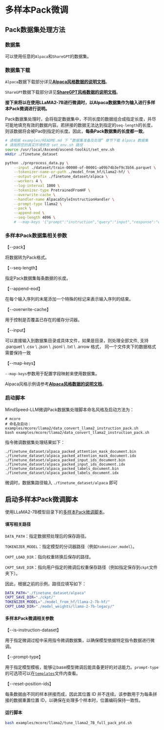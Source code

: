 # 多样本Pack微调

## Pack数据集处理方法

### 数据集

可以使用任意的`Alpaca`和`ShareGPT`的数据集。

### 数据集下载

`Alpaca`数据下载部分详见[**Alpaca风格数据的说明文档**](alpaca_dataset.md)。

`ShareGPT`数据下载部分详见[**ShareGPT风格数据的说明文档**](sharegpt_dataset.md)。

**接下来将以在使用LLaMA2-7B进行微调时，以Alpaca数据集作为输入进行多样本Pack微调进行说明。**

Pack数据集处理时，会将指定数据集中，不同长度的数据组合成指定长度，并尽可能地填充有效的数据内容。若拼接的数据无法达到指定的`seq-length`的长度，则该数据将会被Pad到指定的长度。因此，**每条Pack数据集的长度都一致**。

```bash
# 请根据 examples/README.md 下 “数据集准备及处理” 章节下载 Alpaca 数据集
# 请按照您的真实环境修改 set_env.sh 路径
source /usr/local/Ascend/ascend-toolkit/set_env.sh
mkdir ./finetune_dataset

python ./preprocess_data.py \
    --input ./dataset/train-00000-of-00001-a09b74b3ef9c3b56.parquet \
    --tokenizer-name-or-path ./model_from_hf/Llama2-hf/ \
    --output-prefix ./finetune_dataset/alpaca \
    --workers 4 \
    --log-interval 1000 \
    --tokenizer-type PretrainedFromHF \
    --overwrite-cache \
    --handler-name AlpacaStyleInstructionHandler \
    --prompt-type llama2 \
    --pack \
    --append-eod \
    --seq-length 4096 \
    # --map-keys '{"prompt":"instruction","query":"input","response":"output"}' # 默认值，可不传
```

### 多样本Pack数据集相关参数

【--pack】

将数据转为Pack格式。

【--seq-length】

指定Pack数据集每条数据的长度。

【--append-eod】

在每个输入序列的末尾添加一个特殊的标记来表示输入序列的结束。

【--overwrite-cache】

用于控制是否覆盖已存在的缓存分词器。

【--input】

可以直接输入到数据集目录或具体文件，如果是目录，则处理全部文件, 支持 .parquet \ .csv \ .json \ .jsonl \ .txt \ .arrow 格式， 同一个文件夹下的数据格式需要保持一致 

【--map-keys】

`--map-keys`参数用于配置字段映射来使用数据集。

Alpaca风格示例请参考[**Alpaca风格数据的说明文档**](alpaca_dataset.md)。

### 启动脚本

MindSpeed-LLM微调Pack数据集处理脚本命名风格及启动方法为：

```shell
# mcore
# 命名及启动：examples/mcore/llama2/data_convert_llama2_instruction_pack.sh
bash examples/mcore/llama2/data_convert_llama2_instruction_pack.sh
```

指令微调数据集处理结果如下：

```shell
./finetune_dataset/alpaca_packed_attention_mask_document.bin
./finetune_dataset/alpaca_packed_attention_mask_document.idx
./finetune_dataset/alpaca_packed_input_ids_document.bin
./finetune_dataset/alpaca_packed_input_ids_document.idx
./finetune_dataset/alpaca_packed_labels_document.bin
./finetune_dataset/alpaca_packed_labels_document.idx
```

微调时，数据集路径输入 `./finetune_dataset/alpaca` 即可

## 启动多样本Pack微调脚本

使用LLaMA2-7B模型目录下的<a href="../../examples/mcore/llama2/tune_llama2_7B_full_pack_ptd.sh">多样本Pack微调脚本</a>。

#### 填写相关路径

`DATA_PATH`：指定数据预处理后的保存路径。

`TOKENIZER_MODEL`：指定模型的分词器路径（例如`tokenizer.model`）。

`CKPT_LOAD_DIR`：指向权重转换后保存的路径。

`CKPT_SAVE_DIR`：指向用户指定的微调后权重保存路径（例如指定保存到`ckpt`文件夹下）。

因此，根据之前的示例，路径应填写如下：

```bash
DATA_PATH="./finetune_dataset/alpaca"
CKPT_SAVE_DIR="./ckpt/"
TOKENIZER_MODEL="./model_from_hf/llama-2-7b-hf/"
CKPT_LOAD_DIR="./model_weights/llama-2-7b-legacy/"
```

#### 多样本Pack微调相关参数

【--is-instruction-dataset】

用于指定微调过程中采用指令微调数据集，以确保模型依据特定指令数据进行微调。

【--prompt-type】

用于指定模型模板，能够让base模型微调后能具备更好的对话能力。`prompt-type`的可选项可以在[`templates`](../../modellink/tasks/preprocess/templates.py)文件内查看。

【--reset-position-ids】

每条数据由不同的样本拼接而成，因此其位置 ID 并不连续。该参数用于为每条拼接的数据重置位置 ID，以确保在处理多个样本时，位置编码保持一致性。

#### 运行脚本

```bash
bash examples/mcore/llama2/tune_llama2_7B_full_pack_ptd.sh
```
